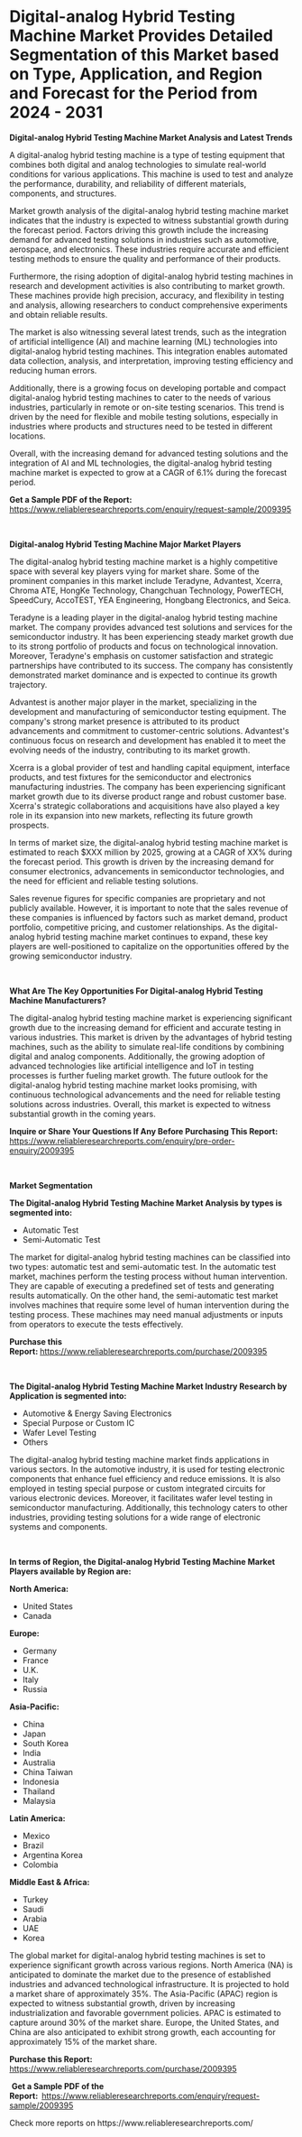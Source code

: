<p><h1>Digital-analog Hybrid Testing Machine Market Provides Detailed Segmentation of this Market based on Type, Application, and Region and Forecast for the Period from 2024 - 2031</h1></p><p><strong>Digital-analog Hybrid Testing Machine Market Analysis and Latest Trends</strong></p>
<p><p>A digital-analog hybrid testing machine is a type of testing equipment that combines both digital and analog technologies to simulate real-world conditions for various applications. This machine is used to test and analyze the performance, durability, and reliability of different materials, components, and structures.</p><p>Market growth analysis of the digital-analog hybrid testing machine market indicates that the industry is expected to witness substantial growth during the forecast period. Factors driving this growth include the increasing demand for advanced testing solutions in industries such as automotive, aerospace, and electronics. These industries require accurate and efficient testing methods to ensure the quality and performance of their products.</p><p>Furthermore, the rising adoption of digital-analog hybrid testing machines in research and development activities is also contributing to market growth. These machines provide high precision, accuracy, and flexibility in testing and analysis, allowing researchers to conduct comprehensive experiments and obtain reliable results.</p><p>The market is also witnessing several latest trends, such as the integration of artificial intelligence (AI) and machine learning (ML) technologies into digital-analog hybrid testing machines. This integration enables automated data collection, analysis, and interpretation, improving testing efficiency and reducing human errors.</p><p>Additionally, there is a growing focus on developing portable and compact digital-analog hybrid testing machines to cater to the needs of various industries, particularly in remote or on-site testing scenarios. This trend is driven by the need for flexible and mobile testing solutions, especially in industries where products and structures need to be tested in different locations.</p><p>Overall, with the increasing demand for advanced testing solutions and the integration of AI and ML technologies, the digital-analog hybrid testing machine market is expected to grow at a CAGR of 6.1% during the forecast period.</p></p>
<p><strong>Get a Sample PDF of the Report:&nbsp;</strong> <a href="https://www.reliableresearchreports.com/enquiry/request-sample/2009395">https://www.reliableresearchreports.com/enquiry/request-sample/2009395</a></p>
<p>&nbsp;</p>
<p><strong>Digital-analog Hybrid Testing Machine Major Market Players</strong></p>
<p><p>The digital-analog hybrid testing machine market is a highly competitive space with several key players vying for market share. Some of the prominent companies in this market include Teradyne, Advantest, Xcerra, Chroma ATE, HongKe Technology, Changchuan Technology, PowerTECH, SpeedCury, AccoTEST, YEA Engineering, Hongbang Electronics, and Seica.</p><p>Teradyne is a leading player in the digital-analog hybrid testing machine market. The company provides advanced test solutions and services for the semiconductor industry. It has been experiencing steady market growth due to its strong portfolio of products and focus on technological innovation. Moreover, Teradyne's emphasis on customer satisfaction and strategic partnerships have contributed to its success. The company has consistently demonstrated market dominance and is expected to continue its growth trajectory.</p><p>Advantest is another major player in the market, specializing in the development and manufacturing of semiconductor testing equipment. The company's strong market presence is attributed to its product advancements and commitment to customer-centric solutions. Advantest's continuous focus on research and development has enabled it to meet the evolving needs of the industry, contributing to its market growth.</p><p>Xcerra is a global provider of test and handling capital equipment, interface products, and test fixtures for the semiconductor and electronics manufacturing industries. The company has been experiencing significant market growth due to its diverse product range and robust customer base. Xcerra's strategic collaborations and acquisitions have also played a key role in its expansion into new markets, reflecting its future growth prospects.</p><p>In terms of market size, the digital-analog hybrid testing machine market is estimated to reach $XXX million by 2025, growing at a CAGR of XX% during the forecast period. This growth is driven by the increasing demand for consumer electronics, advancements in semiconductor technologies, and the need for efficient and reliable testing solutions.</p><p>Sales revenue figures for specific companies are proprietary and not publicly available. However, it is important to note that the sales revenue of these companies is influenced by factors such as market demand, product portfolio, competitive pricing, and customer relationships. As the digital-analog hybrid testing machine market continues to expand, these key players are well-positioned to capitalize on the opportunities offered by the growing semiconductor industry.</p></p>
<p>&nbsp;</p>
<p><strong>What Are The Key Opportunities For Digital-analog Hybrid Testing Machine Manufacturers?</strong></p>
<p><p>The digital-analog hybrid testing machine market is experiencing significant growth due to the increasing demand for efficient and accurate testing in various industries. This market is driven by the advantages of hybrid testing machines, such as the ability to simulate real-life conditions by combining digital and analog components. Additionally, the growing adoption of advanced technologies like artificial intelligence and IoT in testing processes is further fueling market growth. The future outlook for the digital-analog hybrid testing machine market looks promising, with continuous technological advancements and the need for reliable testing solutions across industries. Overall, this market is expected to witness substantial growth in the coming years.</p></p>
<p><strong>Inquire or Share Your Questions If Any Before Purchasing This Report:</strong> <a href="https://www.reliableresearchreports.com/enquiry/pre-order-enquiry/2009395">https://www.reliableresearchreports.com/enquiry/pre-order-enquiry/2009395</a></p>
<p>&nbsp;</p>
<p><strong>Market Segmentation</strong></p>
<p><strong>The Digital-analog Hybrid Testing Machine Market Analysis by types is segmented into:</strong></p>
<p><ul><li>Automatic Test</li><li>Semi-Automatic Test</li></ul></p>
<p><p>The market for digital-analog hybrid testing machines can be classified into two types: automatic test and semi-automatic test. In the automatic test market, machines perform the testing process without human intervention. They are capable of executing a predefined set of tests and generating results automatically. On the other hand, the semi-automatic test market involves machines that require some level of human intervention during the testing process. These machines may need manual adjustments or inputs from operators to execute the tests effectively.</p></p>
<p><strong>Purchase this Report:&nbsp;</strong><a href="https://www.reliableresearchreports.com/purchase/2009395">https://www.reliableresearchreports.com/purchase/2009395</a></p>
<p>&nbsp;</p>
<p><strong>The Digital-analog Hybrid Testing Machine Market Industry Research by Application is segmented into:</strong></p>
<p><ul><li>Automotive & Energy Saving Electronics</li><li>Special Purpose or Custom IC</li><li>Wafer Level Testing</li><li>Others</li></ul></p>
<p><p>The digital-analog hybrid testing machine market finds applications in various sectors. In the automotive industry, it is used for testing electronic components that enhance fuel efficiency and reduce emissions. It is also employed in testing special purpose or custom integrated circuits for various electronic devices. Moreover, it facilitates wafer level testing in semiconductor manufacturing. Additionally, this technology caters to other industries, providing testing solutions for a wide range of electronic systems and components.</p></p>
<p>&nbsp;</p>
<p><strong>In terms of Region, the Digital-analog Hybrid Testing Machine Market Players available by Region are:</strong></p>
<p>
    <p> <strong> North America: </strong>
        <ul>
            <li>United States</li>
            <li>Canada</li>
        </ul>
        </p> 
    <p> <strong> Europe: </strong>
        <ul>
            <li>Germany</li>
            <li>France</li>
            <li>U.K.</li>
            <li>Italy</li>
            <li>Russia</li>
        </ul>
        </p> 
    <p> <strong> Asia-Pacific: </strong>
        <ul>
            <li>China</li>
            <li>Japan</li>
            <li>South Korea</li>
            <li>India</li>
            <li>Australia</li>
            <li>China Taiwan</li>
            <li>Indonesia</li>
            <li>Thailand</li>
            <li>Malaysia</li>
        </ul>
        </p> 
    <p> <strong> Latin America: </strong>
        <ul>
            <li>Mexico</li>
            <li>Brazil</li>
            <li>Argentina Korea</li>
            <li>Colombia</li>
        </ul>
        </p> 
    <p> <strong> Middle East & Africa: </strong>
        <ul>
            <li>Turkey</li>
            <li>Saudi</li>
            <li>Arabia</li>
            <li>UAE</li>
            <li>Korea</li>
        </ul>
    </p>
    </p>
<p><p>The global market for digital-analog hybrid testing machines is set to experience significant growth across various regions. North America (NA) is anticipated to dominate the market due to the presence of established industries and advanced technological infrastructure. It is projected to hold a market share of approximately 35%. The Asia-Pacific (APAC) region is expected to witness substantial growth, driven by increasing industrialization and favorable government policies. APAC is estimated to capture around 30% of the market share. Europe, the United States, and China are also anticipated to exhibit strong growth, each accounting for approximately 15% of the market share.</p></p>
<p><strong>Purchase this Report: </strong><a href="https://www.reliableresearchreports.com/purchase/2009395">https://www.reliableresearchreports.com/purchase/2009395</a></p>
<p>&nbsp;<strong>Get a Sample PDF of the Report:&nbsp;&nbsp;</strong><a href="https://www.reliableresearchreports.com/enquiry/request-sample/2009395">https://www.reliableresearchreports.com/enquiry/request-sample/2009395</a></p>
<p><strong></strong></p>
<p>Check more reports on https://www.reliableresearchreports.com/</p>